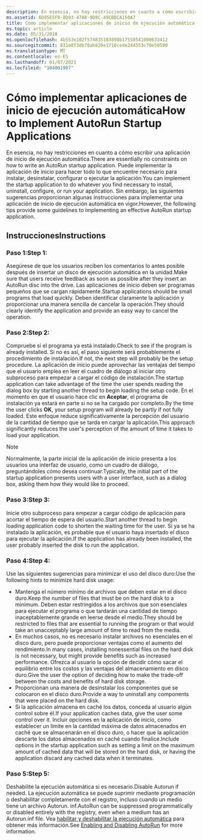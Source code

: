 ```yaml
---
description: En esencia, no hay restricciones en cuanto a cómo escribir una aplicación de inicio de ejecución automática.
ms.assetid: 6D95E5F0-8D93-47A8-9D8C-49CBDCA150A7
title: Cómo implementar aplicaciones de inicio de ejecución automática
ms.topic: article
ms.date: 05/31/2018
ms.openlocfilehash: 4b553e102f574835103898b17558541000633412
ms.sourcegitcommit: 831e8f3db78ab820e1710cede244553c70e50500
ms.translationtype: MT
ms.contentlocale: es-ES
ms.lasthandoff: 01/07/2021
ms.locfileid: "104001907"
---
```

# <a name="how-to-implement-autorun-startup-applications"></a><span data-ttu-id="8c71f-103">Cómo implementar aplicaciones de inicio de ejecución automática</span><span class="sxs-lookup"><span data-stu-id="8c71f-103">How to Implement AutoRun Startup Applications</span></span>

<span data-ttu-id="8c71f-104">En esencia, no hay restricciones en cuanto a cómo escribir una aplicación de inicio de ejecución automática.</span><span class="sxs-lookup"><span data-stu-id="8c71f-104">There are essentially no constraints on how to write an AutoRun startup application.</span></span> <span data-ttu-id="8c71f-105">Puede implementar la aplicación de inicio para hacer todo lo que encuentre necesario para instalar, desinstalar, configurar o ejecutar la aplicación.</span><span class="sxs-lookup"><span data-stu-id="8c71f-105">You can implement the startup application to do whatever you find necessary to install, uninstall, configure, or run your application.</span></span> <span data-ttu-id="8c71f-106">Sin embargo, las siguientes sugerencias proporcionan algunas instrucciones para implementar una aplicación de inicio de ejecución automática en vigor.</span><span class="sxs-lookup"><span data-stu-id="8c71f-106">However, the following tips provide some guidelines to implementing an effective AutoRun startup application.</span></span>

## <a name="instructions"></a><span data-ttu-id="8c71f-107">Instrucciones</span><span class="sxs-lookup"><span data-stu-id="8c71f-107">Instructions</span></span>

### <a name="step-1"></a><span data-ttu-id="8c71f-108">Paso 1:</span><span class="sxs-lookup"><span data-stu-id="8c71f-108">Step 1:</span></span>

<span data-ttu-id="8c71f-109">Asegúrese de que los usuarios reciben los comentarios lo antes posible después de insertar un disco de ejecución automática en la unidad.</span><span class="sxs-lookup"><span data-stu-id="8c71f-109">Make sure that users receive feedback as soon as possible after they insert an AutoRun disc into the drive.</span></span> <span data-ttu-id="8c71f-110">Las aplicaciones de inicio deben ser programas pequeños que se cargan rápidamente.</span><span class="sxs-lookup"><span data-stu-id="8c71f-110">Startup applications should be small programs that load quickly.</span></span> <span data-ttu-id="8c71f-111">Deben identificar claramente la aplicación y proporcionar una manera sencilla de cancelar la operación.</span><span class="sxs-lookup"><span data-stu-id="8c71f-111">They should clearly identify the application and provide an easy way to cancel the operation.</span></span>

### <a name="step-2"></a><span data-ttu-id="8c71f-112">Paso 2:</span><span class="sxs-lookup"><span data-stu-id="8c71f-112">Step 2:</span></span>

<span data-ttu-id="8c71f-113">Compruebe si el programa ya está instalado.</span><span class="sxs-lookup"><span data-stu-id="8c71f-113">Check to see if the program is already installed.</span></span> <span data-ttu-id="8c71f-114">Si no es así, el paso siguiente será probablemente el procedimiento de instalación.</span><span class="sxs-lookup"><span data-stu-id="8c71f-114">If not, the next step will probably be the setup procedure.</span></span> <span data-ttu-id="8c71f-115">La aplicación de inicio puede aprovechar las ventajas del tiempo que el usuario emplea en leer el cuadro de diálogo al iniciar otro subproceso para empezar a cargar el código de instalación.</span><span class="sxs-lookup"><span data-stu-id="8c71f-115">The startup application can take advantage of the time the user spends reading the dialog box by starting another thread to begin loading the setup code.</span></span> <span data-ttu-id="8c71f-116">En el momento en que el usuario hace clic en **Aceptar**, el programa de instalación ya estará en parte si no se ha cargado por completo.</span><span class="sxs-lookup"><span data-stu-id="8c71f-116">By the time the user clicks **OK**, your setup program will already be partly if not fully loaded.</span></span> <span data-ttu-id="8c71f-117">Este enfoque reduce significativamente la percepción del usuario de la cantidad de tiempo que se tarda en cargar la aplicación.</span><span class="sxs-lookup"><span data-stu-id="8c71f-117">This approach significantly reduces the user's perception of the amount of time it takes to load your application.</span></span>

> [!Note]  
> <span data-ttu-id="8c71f-118">Normalmente, la parte inicial de la aplicación de inicio presenta a los usuarios una interfaz de usuario, como un cuadro de diálogo, preguntándoles cómo desea continuar.</span><span class="sxs-lookup"><span data-stu-id="8c71f-118">Typically, the initial part of the startup application presents users with a user interface, such as a dialog box, asking them how they would like to proceed.</span></span>

 

### <a name="step-3"></a><span data-ttu-id="8c71f-119">Paso 3:</span><span class="sxs-lookup"><span data-stu-id="8c71f-119">Step 3:</span></span>

<span data-ttu-id="8c71f-120">Inicie otro subproceso para empezar a cargar código de aplicación para acortar el tiempo de espera del usuario.</span><span class="sxs-lookup"><span data-stu-id="8c71f-120">Start another thread to begin loading application code to shorten the waiting time for the user.</span></span> <span data-ttu-id="8c71f-121">Si ya se ha instalado la aplicación, es probable que el usuario haya insertado el disco para ejecutar la aplicación.</span><span class="sxs-lookup"><span data-stu-id="8c71f-121">If the application has already been installed, the user probably inserted the disk to run the application.</span></span>

### <a name="step-4"></a><span data-ttu-id="8c71f-122">Paso 4:</span><span class="sxs-lookup"><span data-stu-id="8c71f-122">Step 4:</span></span>

<span data-ttu-id="8c71f-123">Use las siguientes sugerencias para minimizar el uso del disco duro:</span><span class="sxs-lookup"><span data-stu-id="8c71f-123">Use the following hints to minimize hard disk usage:</span></span>

-   <span data-ttu-id="8c71f-124">Mantenga el número mínimo de archivos que deben estar en el disco duro.</span><span class="sxs-lookup"><span data-stu-id="8c71f-124">Keep the number of files that must be on the hard disk to a minimum.</span></span> <span data-ttu-id="8c71f-125">Deben estar restringidos a los archivos que son esenciales para ejecutar el programa o que tardarán una cantidad de tiempo inaceptablemente grande en leerse desde el medio.</span><span class="sxs-lookup"><span data-stu-id="8c71f-125">They should be restricted to files that are essential to running the program or that would take an unacceptably large amount of time to read from the media.</span></span>
-   <span data-ttu-id="8c71f-126">En muchos casos, no es necesario instalar archivos no esenciales en el disco duro, pero puede proporcionar ventajas como el aumento del rendimiento.</span><span class="sxs-lookup"><span data-stu-id="8c71f-126">In many cases, installing nonessential files on the hard disk is not necessary, but might provide benefits such as increased performance.</span></span> <span data-ttu-id="8c71f-127">Ofrezca al usuario la opción de decidir cómo sacar el equilibrio entre los costos y las ventajas del almacenamiento en disco duro.</span><span class="sxs-lookup"><span data-stu-id="8c71f-127">Give the user the option of deciding how to make the trade-off between the costs and benefits of hard disk storage.</span></span>
-   <span data-ttu-id="8c71f-128">Proporcionan una manera de desinstalar los componentes que se colocaron en el disco duro.</span><span class="sxs-lookup"><span data-stu-id="8c71f-128">Provide a way to uninstall any components that were placed on the hard disk.</span></span>
-   <span data-ttu-id="8c71f-129">Si la aplicación almacena en caché los datos, conceda al usuario algún control sobre él.</span><span class="sxs-lookup"><span data-stu-id="8c71f-129">If your application caches data, give the user some control over it.</span></span> <span data-ttu-id="8c71f-130">Incluir opciones en la aplicación de inicio, como establecer un límite en la cantidad máxima de datos almacenados en caché que se almacenarán en el disco duro, o hacer que la aplicación descarte los datos almacenados en caché cuando finalice.</span><span class="sxs-lookup"><span data-stu-id="8c71f-130">Include options in the startup application such as setting a limit on the maximum amount of cached data that will be stored on the hard disk, or having the application discard any cached data when it terminates.</span></span>

### <a name="step-5"></a><span data-ttu-id="8c71f-131">Paso 5:</span><span class="sxs-lookup"><span data-stu-id="8c71f-131">Step 5:</span></span>

<span data-ttu-id="8c71f-132">Deshabilite la ejecución automática si es necesario.</span><span class="sxs-lookup"><span data-stu-id="8c71f-132">Disable Autorun if needed.</span></span> <span data-ttu-id="8c71f-133">La ejecución automática se puede suprimir mediante programación o deshabilitar completamente con el registro, incluso cuando un medio tiene un archivo Autorun. inf.</span><span class="sxs-lookup"><span data-stu-id="8c71f-133">AutoRun can be suppressed programmatically or disabled entirely with the registry, even when a medium has an Autorun.inf file.</span></span> <span data-ttu-id="8c71f-134">Vea [habilitar y deshabilitar la ejecución automática](autoplay-reg.md) para obtener más información.</span><span class="sxs-lookup"><span data-stu-id="8c71f-134">See [Enabling and Disabling AutoRun](autoplay-reg.md) for more information.</span></span>

 

 




